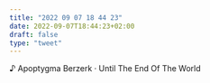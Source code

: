 ```yaml
---
title: "2022 09 07 18 44 23"
date: 2022-09-07T18:44:23+02:00
draft: false
type: "tweet"
---
```


♪ Apoptygma Berzerk · Until The End Of The World
